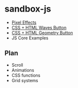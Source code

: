 # sandbox-js

- [Pixel Effects](https://www.youtube.com/watch?v=UoTxOVEecbI)
- [CSS + HTML Waves Button](https://www.youtube.com/watch?v=w00Z5y8jEjk&list=PLM6XATa8CAG6IJvQBkrTTNZmpIcyS2Avk)
- [CSS + HTML Geometry Button](https://www.youtube.com/watch?v=0IygEAp01J4&list=PLM6XATa8CAG6IJvQBkrTTNZmpIcyS2Avk&index=5)
- JS Core Examples

## Plan
- Scroll
- Animations
- CSS functions
- Grid systems
